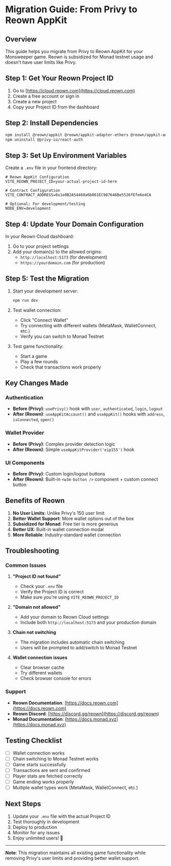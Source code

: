 # Migration Guide: From Privy to Reown AppKit

## Overview
This guide helps you migrate from Privy to Reown AppKit for your Monsweeper game. Reown is subsidized for Monad testnet usage and doesn't have user limits like Privy.

## Step 1: Get Your Reown Project ID

1. Go to [https://cloud.reown.com](https://cloud.reown.com)
2. Create a free account or sign in
3. Create a new project
4. Copy your Project ID from the dashboard

## Step 2: Install Dependencies

```bash
npm install @reown/appkit @reown/appkit-adapter-ethers @reown/appkit-adapter-wagmi @wagmi/core @wagmi/connectors wagmi
npm uninstall @privy-io/react-auth
```

## Step 3: Set Up Environment Variables

Create a `.env` file in your frontend directory:

```env
# Reown AppKit Configuration
VITE_REOWN_PROJECT_ID=your-actual-project-id-here

# Contract Configuration
VITE_CONTRACT_ADDRESS=0x1e0B2A54460a6b061EC987646Be5526fEfe6e4CA

# Optional: For development/testing
NODE_ENV=development
```

## Step 4: Update Your Domain Configuration

In your Reown Cloud dashboard:
1. Go to your project settings
2. Add your domain(s) to the allowed origins:
   - `http://localhost:5173` (for development)
   - `https://yourdomain.com` (for production)

## Step 5: Test the Migration

1. Start your development server:
   ```bash
   npm run dev
   ```

2. Test wallet connection:
   - Click "Connect Wallet"
   - Try connecting with different wallets (MetaMask, WalletConnect, etc.)
   - Verify you can switch to Monad Testnet

3. Test game functionality:
   - Start a game
   - Play a few rounds
   - Check that transactions work properly

## Key Changes Made

### Authentication
- **Before (Privy)**: `usePrivy()` hook with `user`, `authenticated`, `login`, `logout`
- **After (Reown)**: `useAppKitAccount()` and `useAppKit()` hooks with `address`, `isConnected`, `open()`

### Wallet Provider
- **Before (Privy)**: Complex provider detection logic
- **After (Reown)**: Simple `useAppKitProvider('eip155')` hook

### UI Components
- **Before (Privy)**: Custom login/logout buttons
- **After (Reown)**: Built-in `<w3m-button />` component + custom connect button

## Benefits of Reown

1. **No User Limits**: Unlike Privy's 150 user limit
2. **Better Wallet Support**: More wallet options out of the box
3. **Subsidized for Monad**: Free tier is more generous
4. **Better UX**: Built-in wallet connection modal
5. **More Reliable**: Industry-standard wallet connection

## Troubleshooting

### Common Issues

1. **"Project ID not found"**
   - Check your `.env` file
   - Verify the Project ID is correct
   - Make sure you're using `VITE_REOWN_PROJECT_ID`

2. **"Domain not allowed"**
   - Add your domain to Reown Cloud settings
   - Include both `http://localhost:5173` and your production domain

3. **Chain not switching**
   - The migration includes automatic chain switching
   - Users will be prompted to add/switch to Monad Testnet

4. **Wallet connection issues**
   - Clear browser cache
   - Try different wallets
   - Check browser console for errors

### Support

- **Reown Documentation**: [https://docs.reown.com](https://docs.reown.com)
- **Reown Discord**: [https://discord.gg/reown](https://discord.gg/reown)
- **Monad Documentation**: [https://docs.monad.xyz](https://docs.monad.xyz)

## Testing Checklist

- [ ] Wallet connection works
- [ ] Chain switching to Monad Testnet works
- [ ] Game starts successfully
- [ ] Transactions are sent and confirmed
- [ ] Player stats are fetched correctly
- [ ] Game ending works properly
- [ ] Multiple wallet types work (MetaMask, WalletConnect, etc.)

## Next Steps

1. Update your `.env` file with the actual Project ID
2. Test thoroughly in development
3. Deploy to production
4. Monitor for any issues
5. Enjoy unlimited users! 🎉

---

**Note**: This migration maintains all existing game functionality while removing Privy's user limits and providing better wallet support. 